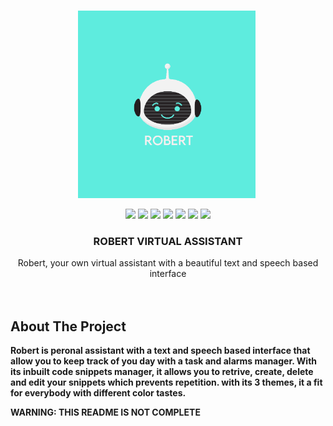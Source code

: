 
<!-- PROJECT LOGO -->
<br />
<p align="center">
    <img src="./Assets/Robert Logo.png" alt="Logo" widht="300" height="300">
  </a>
   <img src="">

<p align="center">
    <img src="https://forthebadge.com/images/badges/made-with-python.svg">
    <img src="https://forthebadge.com/images/badges/built-by-developers.svg">
    <img src="https://forthebadge.com/images/badges/built-with-love.svg">
    <img src="https://forthebadge.com/images/badges/contains-tasty-spaghetti-code.svg">
    <img src="https://forthebadge.com/images/badges/open-source.svg">
    <img src="https://forthebadge.com/images/badges/for-you.svg">
    <img src="https://forthebadge.com/images/badges/powered-by-electricity.svg">
  </a>

  <h3 align="center" style="font-weight:bold">ROBERT VIRTUAL ASSISTANT</h3>

  <p align="center">Robert, your own virtual assistant with a beautiful text and speech based interface
    <br />
    <br />
    <br />
  </p>
</p>




<!-- ABOUT THE PROJECT -->
## About The Project

**Robert is peronal assistant with a text and speech based interface that allow you to keep track of you day with a task and alarms manager. With its inbuilt code snippets manager, it allows you to retrive, create, delete and edit your snippets which prevents repetition. with its 3 themes, it a fit for everybody with different color tastes.**




**WARNING: THIS README IS NOT COMPLETE**

